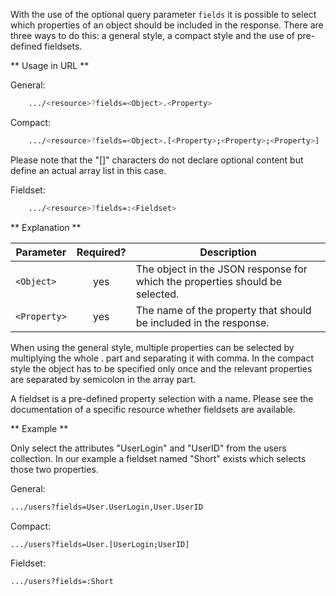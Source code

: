 With the use of the optional query parameter ```fields``` it is possible to select which properties of an object should be included in the response. There are three ways to do this: a general style, a compact style and the use of pre-defined fieldsets.

** Usage in URL **

General:

``` bash
    .../<resource>?fields=<Object>.<Property>
```
Compact:

``` bash
    .../<resource>?fields=<Object>.[<Property>;<Property>;<Property>]
```
Please note that the "[]" characters do not declare optional content but define an actual array list in this case.

Fieldset:

``` bash
    .../<resource>?fields=:<Fieldset>
```

** Explanation **

|Parameter|Required?|Description|
|-|:-:|-|
|```<Object>```|yes|The object in the JSON response for which the properties should be selected.|
|```<Property>```|yes|The name of the property that should be included in the response.|

When using the general style, multiple properties can be selected by multiplying the whole <Object>.<Property> part and separating it with comma. In the compact style the object has to be specified only once and the relevant properties are separated by semicolon in the array part.

A fieldset is a pre-defined property selection with a name. Please see the documentation of a specific resource whether fieldsets are available.


** Example **

Only select the attributes "UserLogin" and "UserID" from the users collection. In our example a fieldset named "Short" exists which selects those two properties.

General: 

``` bash
.../users?fields=User.UserLogin,User.UserID
```

Compact: 

``` bash
.../users?fields=User.[UserLogin;UserID]
```

Fieldset:

``` bash
.../users?fields=:Short
```
